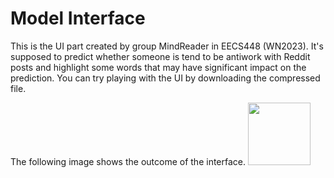 # Model Interface

This is the UI part created by group MindReader in EECS448 (WN2023). It's supposed to predict whether someone is tend to be antiwork with Reddit posts and highlight some words that may have significant impact on the prediction. You can try playing with the UI by downloading the compressed file.

The following image shows the outcome of the interface. 
<img src="https://github.com/nexuszhan/MindReader/blob/main/UI2.png" width="100px">
